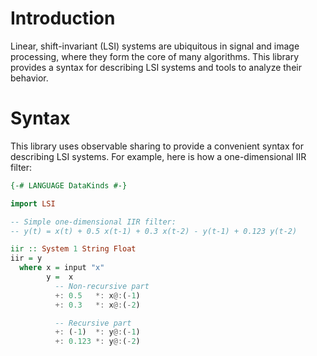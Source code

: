 # Introduction

Linear, shift-invariant (LSI) systems are ubiquitous in signal and image processing,
where they form the core of many algorithms. This library provides a syntax for
describing LSI systems and tools to analyze their behavior.

# Syntax

This library uses observable sharing to provide a convenient syntax for
describing LSI systems. For example, here is how a one-dimensional IIR filter:

```haskell
{-# LANGUAGE DataKinds #-}

import LSI

-- Simple one-dimensional IIR filter:
-- y(t) = x(t) + 0.5 x(t-1) + 0.3 x(t-2) - y(t-1) + 0.123 y(t-2)

iir :: System 1 String Float
iir = y
  where x = input "x"
        y =  x
          -- Non-recursive part
          +: 0.5   *: x@:(-1)
          +: 0.3   *: x@:(-2)

          -- Recursive part
          +: (-1)  *: y@:(-1)
          +: 0.123 *: y@:(-2)
```
